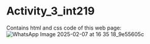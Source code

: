 # Activity_3_int219
Contains html and css code of this web page:
![WhatsApp Image 2025-02-07 at 16 35 18_9e55605c](https://github.com/user-attachments/assets/cafd8cd9-0d7b-4fa3-ae09-da825c0c09b0)
